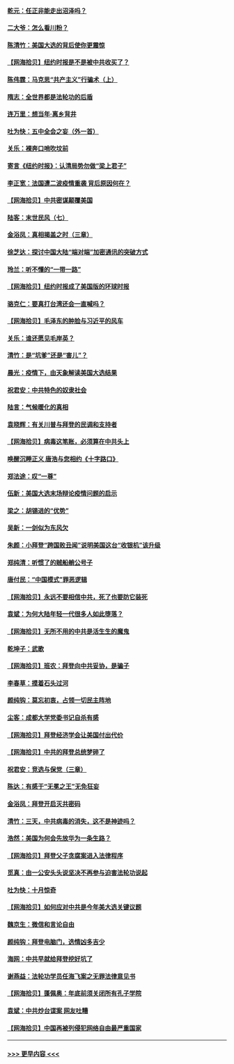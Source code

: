 #### [乾元：任正非能走出沼泽吗？](../pages/nsc993/n12515831.md?t=11010202) 
#### [二大爷：怎么看川粉？](../pages/nsc993/n12515820.md?t=11010202) 
#### [陈清竹：美国大选的背后使你更震惊](../pages/nsc993/n12515589.md?t=11010202) 
#### [【网海拾贝】纽约时报是不是被中共收买了？](../pages/nsc993/n12515122.md?t=11010202) 
#### [陈伟霆：马克思“共产主义”行骗术（上）](../pages/nsc993/n12510217.md?t=11010202) 
#### [隋志：全世界都是法轮功的后盾](../pages/nsc993/n12510636.md?t=11010202) 
#### [连万里：想当年‧离乡背井](../pages/nsc993/n12510623.md?t=11010202) 
#### [吐为快：五中全会之妄（外一首）](../pages/nsc993/n12510470.md?t=11010202) 
#### [关乐：裸奔口哨吹坟前](../pages/nsc993/n12510403.md?t=11010202) 
#### [寄言《纽约时报》：认清局势勿做“梁上君子”](../pages/nsc993/n12510042.md?t=11010202) 
#### [李正宽：法国遭二波疫情重袭 背后原因何在？](../pages/nsc993/n12509971.md?t=11010202) 
#### [【网海拾贝】中共密谋颠覆美国](../pages/nsc993/n12509816.md?t=11010202) 
#### [陆客：末世民风（七）](../pages/nsc993/n12507822.md?t=11010202) 
#### [金浴凤：真相揭盖之时（三章）](../pages/nsc993/n12507804.md?t=11010202) 
#### [徐芝达：探讨中国大陆“端对端”加密通讯的突破方式](../pages/nsc993/n12507682.md?t=11010202) 
#### [玲兰：听不懂的“一带一路”](../pages/nsc993/n12507669.md?t=11010202) 
#### [【网海拾贝】纽约时报成了美国版的环球时报](../pages/nsc993/n12507053.md?t=11010202) 
#### [骆克仁：要真打台湾还会一直喊吗？](../pages/nsc993/n12506843.md?t=11010202) 
#### [【网海拾贝】毛泽东的肿脸与习近平的风车](../pages/nsc993/n12504537.md?t=11010202) 
#### [关乐：谁还愿见毛岸英？](../pages/nsc993/n12503866.md?t=11010202) 
#### [清竹：是“坑爹”还是“害儿”？](../pages/nsc993/n12503034.md?t=11010202) 
#### [晨光：疫情下，由天象解读美国大选结果](../pages/nsc993/n12502536.md?t=11010202) 
#### [祝君安：中共特色的奴隶社会](../pages/nsc993/n12501529.md?t=11010202) 
#### [陆言：气候暖化的真相](../pages/nsc993/n12501183.md?t=11010202) 
#### [袁晓辉：有关川普与拜登的民调和支持者](../pages/nsc993/n12500433.md?t=11010202) 
#### [【网海拾贝】病毒这笔账，必须算在中共头上](../pages/nsc993/n12500320.md?t=11010202) 
#### [唤醒沉睡正义 唐浩与您相约《十字路口》](../pages/nsc993/n12497980.md?t=11010202) 
#### [郑法途：叹“一尊”](../pages/nsc993/n12498837.md?t=11010202) 
#### [伍新：美国大选末场辩论疫情问题的启示](../pages/nsc993/n12498829.md?t=11010202) 
#### [梁之：胡锡进的“优势”](../pages/nsc993/n12498780.md?t=11010202) 
#### [吴新：一剑似为东风欠](../pages/nsc993/n12498772.md?t=11010202) 
#### [朱颜：小拜登“跨国败丑闻”说明美国这台“收银机”该升级](../pages/nsc993/n12498731.md?t=11010202) 
#### [郑纯清：听惯了的贼船艄公号子](../pages/nsc993/n12498721.md?t=11010202) 
#### [唐付民：“中国模式”罪恶逻辑](../pages/nsc993/n12498310.md?t=11010202) 
#### [【网海拾贝】永远不要相信中共，死了也要防它装死](../pages/nsc993/n12498162.md?t=11010202) 
#### [袁斌：为何大陆年轻一代很多人如此堕落？](../pages/nsc993/n12495696.md?t=11010202) 
#### [【网海拾贝】无所不用的中共是活生生的魔鬼](../pages/nsc993/n12495621.md?t=11010202) 
#### [乾坤子：武歌](../pages/nsc993/n12493391.md?t=11010202) 
#### [【网海拾贝】班农：拜登向中共妥协，是骗子](../pages/nsc993/n12492877.md?t=11010202) 
#### [李春草：摸着石头过河](../pages/nsc993/n12491121.md?t=11010202) 
#### [颜纯钩：莫忘初衷，占领一切民主阵地](../pages/nsc993/n12490965.md?t=11010202) 
#### [尘客：成都大学党委书记自杀有感](../pages/nsc993/n12490950.md?t=11010202) 
#### [【网海拾贝】拜登经济学会让美国付出代价](../pages/nsc993/n12489662.md?t=11010202) 
#### [【网海拾贝】中共的拜登总统梦碎了](../pages/nsc993/n12487896.md?t=11010202) 
#### [祝君安：竞选与保党（三章）](../pages/nsc993/n12487258.md?t=11010202) 
#### [陈达：有感于“无冕之王”无免狂妄](../pages/nsc993/n12485133.md?t=11010202) 
#### [金浴凤：拜登开启灭共密码](../pages/nsc993/n12485125.md?t=11010202) 
#### [清竹：三天，中共病毒的消失，这不是神迹吗？](../pages/nsc993/n12485027.md?t=11010202) 
#### [浩然：美国为何会先放华为一条生路？](../pages/nsc993/n12484997.md?t=11010202) 
#### [【网海拾贝】拜登父子贪腐案进入法律程序](../pages/nsc993/n12484957.md?t=11010202) 
#### [觅真：由一公安头头说坚决不再参与迫害法轮功说起](../pages/nsc993/n12484212.md?t=11010202) 
#### [吐为快：十月惊奇](../pages/nsc993/n12484172.md?t=11010202) 
#### [【网海拾贝】如何应对中共是今年美大选关键议题](../pages/nsc993/n12483755.md?t=11010202) 
#### [魏京生：微信和言论自由](../pages/nsc993/n12483372.md?t=11010202) 
#### [颜纯钩：拜登电脑门，选情凶多吉少](../pages/nsc993/n12482666.md?t=11010202) 
#### [海网：中共早就给拜登挖好坑了](../pages/nsc993/n12482660.md?t=11010202) 
#### [谢燕益：法轮功学员任海飞案之无罪法律意见书](../pages/nsc993/n12482512.md?t=11010202) 
#### [【网海拾贝】蓬佩奥：年底前须关闭所有孔子学院](../pages/nsc993/n12482443.md?t=11010202) 
#### [袁斌：中共炒台谍案 网友吐糟](../pages/nsc993/n12481564.md?t=11010202) 
#### [【网海拾贝】中国再被列侵犯网络自由最严重国家](../pages/nsc993/n12479643.md?t=11010202) 

----
#### [ >>> 更早内容 <<< ](../indexes/nsc993-earlier.md)
